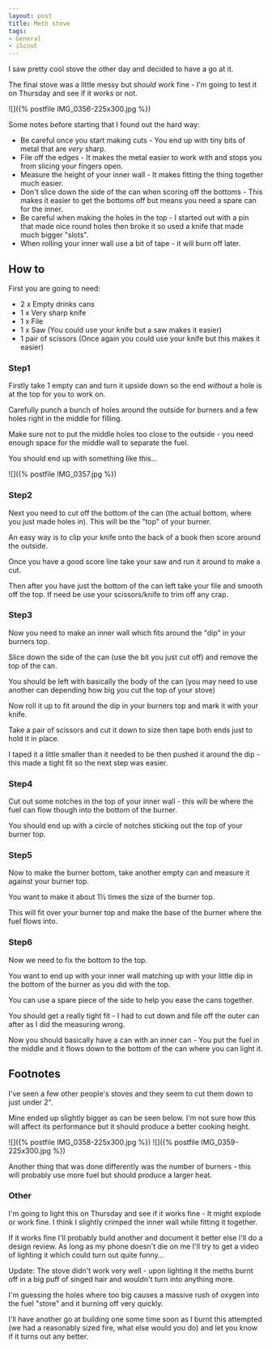```yaml
---
layout: post
title: Meth stove
tags:
- General
- iScout
---
```


I saw pretty cool stove the other day and decided to have a go at it.

The final stove was a little messy but _should_ work fine - I'm going to test it on Thursday and see if it works or not.

![]({% postfile IMG_0356-225x300.jpg %})

Some notes before starting that I found out the hard way:

  * Be careful once you start making cuts - You end up with tiny bits of metal that are *very* sharp.
  * File off the edges - It makes the metal easier to work with and stops you from slicing your fingers open.
  * Measure the height of your inner wall - It makes fitting the thing together much easier.
  * Don't slice down the side of the can when scoring off the bottoms - This makes it easier to get the bottoms off but means you need a spare can for the inner.
  * Be careful when making the holes in the top - I started out with a pin that made nice round holes then broke it so used a knife that made much bigger "slots".
  * When rolling your inner wall use a bit of tape - it will burn off later.

## How to

First you are going to need:

  * 2 x Empty drinks cans
  * 1 x Very sharp knife
  * 1 x File
  * 1 x Saw (You could use your knife but a saw makes it easier)
  * 1 pair of scissors (Once again you could use your knife but this makes it easier)

### Step1

Firstly take 1 empty can and turn it upside down so the end *without* a hole is at the top for you to work on.

Carefully punch a bunch of holes around the outside for burners and a few holes right in the middle for filling.

Make sure not to put the middle holes too close to the outside - you need enough space for the middle wall to separate the fuel.

You should end up with something like this...

![]({% postfile IMG_0357.jpg %})

### Step2

Next you need to cut off the bottom of the can (the actual bottom, where you just made holes in). This will be the "top" of your burner.

An easy way is to clip your knife onto the back of a book then score around the outside.

Once you have a good score line take your saw and run it around to make a cut.

Then after you have just the bottom of the can left take your file and smooth off the top. If need be use your scissors/knife to trim off any crap.


### Step3

Now you need to make an inner wall which fits around the "dip" in your burners top.

Slice down the side of the can (use the bit you just cut off) and remove the top of the can.

You should be left with basically the body of the can (you may need to use another can depending how big you cut the top of your stove)

Now roll it up to fit around the dip in your burners top and mark it with your knife.

Take a pair of scissors and cut it down to size then tape both ends just to hold it in place.

I taped it a little smaller than it needed to be then pushed it around the dip - this made a tight fit so the next step was easier.


### Step4

Cut out some notches in the top of your inner wall - this will be where the fuel can flow though into the bottom of the burner.

You should end up with a circle of notches sticking out the top of your burner top.


### Step5

Now to make the burner bottom, take another empty can and measure it against your burner top.

You want to make it about 1½ times the size of the burner top.

This will fit over your burner top and make the base of the burner where the fuel flows into.


### Step6

Now we need to fix the bottom to the top.

You want to end up with your inner wall matching up with your little dip in the bottom of the burner as you did with the top.

You can use a spare piece of the side to help you ease the cans together.

You should get a really tight fit - I had to cut down and file off the outer can after as I did the measuring wrong.

Now you should basically have a can with an inner can - You put the fuel in the middle and it flows down to the bottom of the can where you can light it.


## Footnotes

I've seen a few other people's stoves and they seem to cut them down to just under 2".

Mine ended up slightly bigger as can be seen below. I'm not sure how this will affect its performance but it should produce a better cooking height.

![]({% postfile IMG_0358-225x300.jpg %}) ![]({% postfile IMG_0359-225x300.jpg %})

Another thing that was done differently was the number of burners - this will probably use more fuel but should produce a larger heat.

### Other

I'm going to light this on Thursday and see if it works fine - It might explode or work fine. I think I slightly crimped the inner wall while fitting it together.

If it works fine I'll probably build another and document it better else I'll do a design review. As long as my phone doesn't die on me I'll try to get a video of lighting it which could turn out quite funny...

Update:
The stove didn't work very well - upon lighting it the meths burnt off in a big puff of singed hair and wouldn't turn into anything more.

I'm guessing the holes where too big causes a massive rush of oxygen into the fuel "store" and it burning off very quickly.

I'll have another go at building one some time soon as I burnt this attempted (we had a reasonably sized fire, what else would you do) and let you know if it turns out any better.
